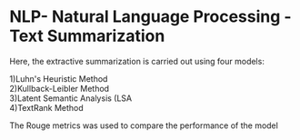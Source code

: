 # NLP- Natural Language Processing - Text Summarization
Here, the extractive summarization is carried out using four models:  

1)Luhn's Heuristic Method  
2)Kullback-Leibler Method  
3)Latent Semantic Analysis (LSA  
4)TextRank Method  

The Rouge metrics was used to compare the performance of the model
